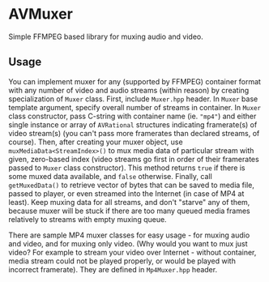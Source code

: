 # AVMuxer
Simple FFMPEG based library for muxing audio and video.

## Usage
You can implement muxer for any (supported by FFMPEG) container format with any number of video and audio streams (within reason) by creating specialization of `Muxer` class. First, include `Muxer.hpp` header. In `Muxer` base template argument, specify overall number of streams in container. In `Muxer` class constructor, pass C-string with container name (ie. `"mp4"`) and either single instance or array of `AVRational` structures indicating framerate(s) of video stream(s) (you can't pass more framerates than declared streams, of course).
Then, after creating your muxer object, use `muxMediaData<StreamIndex>()` to mux media data of particular stream with given, zero-based index (video streams go first in order of their framerates passed to `Muxer` class constructor). This method returns `true` if there is some muxed data available, and `false` otherwise.
Finally, call `getMuxedData()` to retrieve vector of bytes that can be saved to media file, passed to player, or even streamed into the Internet (in case of MP4 at least). Keep muxing data for all streams, and don't "starve" any of them, because muxer will be stuck if there are too many queued media frames relatively to streams with empty muxing queue.

There are sample MP4 muxer classes for easy usage - for muxing audio and video, and for muxing only video. (Why would you want to mux just video? For example to stream your video over Internet - without container, media stream could not be played properly, or would be played with incorrect framerate). They are defined in `Mp4Muxer.hpp` header.